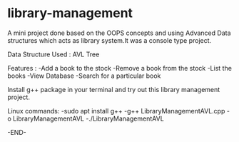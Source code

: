 # library-management

A mini project done based on the OOPS concepts and using Advanced Data structures which acts as library system.It was a console type project.

Data Structure Used : AVL Tree

Features :
-Add a book to the stock
-Remove a book from the stock
-List the books
-View Database
-Search for a particular book

Install g++ package in your terminal and try out this library management project.

Linux commands:
-sudo apt install g++
-g++ LibraryManagementAVL.cpp -o LibraryManagementAVL
-./LibraryManagementAVL

-END-
